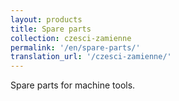 ```yaml
---
layout: products
title: Spare parts
collection: czesci-zamienne
permalink: '/en/spare-parts/'
translation_url: '/czesci-zamienne/'
---
```

Spare parts for machine tools.